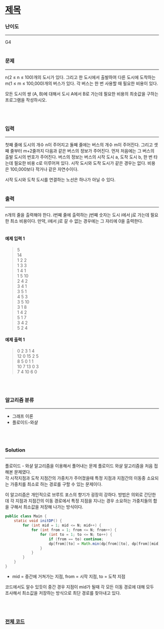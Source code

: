# [제목](https://www.acmicpc.net/problem/11404)

### 난이도

***
G4
<br><br>

### 문제

***
n(2 ≤ n ≤ 100)개의 도시가 있다. 그리고 한 도시에서 출발하여 다른 도시에 도착하는 m(1 ≤ m ≤ 100,000)개의 버스가 있다. 각 버스는 한 번 사용할 때 필요한 비용이 있다.

모든 도시의 쌍 (A, B)에 대해서 도시 A에서 B로 가는데 필요한 비용의 최솟값을 구하는 프로그램을 작성하시오.

<br><br>

### 입력

***
첫째 줄에 도시의 개수 n이 주어지고 둘째 줄에는 버스의 개수 m이 주어진다. 그리고 셋째 줄부터 m+2줄까지 다음과 같은 버스의 정보가 주어진다. 먼저 처음에는 그 버스의 출발 도시의 번호가 주어진다. 버스의
정보는 버스의 시작 도시 a, 도착 도시 b, 한 번 타는데 필요한 비용 c로 이루어져 있다. 시작 도시와 도착 도시가 같은 경우는 없다. 비용은 100,000보다 작거나 같은 자연수이다.

시작 도시와 도착 도시를 연결하는 노선은 하나가 아닐 수 있다.
<br><br>

### 출력

***
n개의 줄을 출력해야 한다. i번째 줄에 출력하는 j번째 숫자는 도시 i에서 j로 가는데 필요한 최소 비용이다. 만약, i에서 j로 갈 수 없는 경우에는 그 자리에 0을 출력한다.
<br><br>

#### 예제 입력 1

> 5     
14      
1 2 2       
1 3 3       
1 4 1       
1 5 10      
2 4 2       
3 4 1           
3 5 1       
4 5 3       
3 5 10      
3 1 8       
1 4 2       
5 1 7       
3 4 2       
5 2 4

#### 예제 출력 1

> 0 2 3 1 4     
12 0 15 2 5         
8 5 0 1 1           
10 7 13 0 3         
7 4 10 6 0

<br><br>

### 알고리즘 분류

***

* 그래프 이론
* 플로이드-와샬

<br><br>

### Solution

***

플로이드 - 와샬 알고리즘을 이용해서 풀어내는 문제 플로이드 와샬 알고리즘을 처음 접해본 문제였다.  
각 시작지점과 도착 지점간의 가중치가 주어졌을때 특정 지점과 지점간의 이동중 소요되는 가중치를 최소로 하는 경로를 구할 수 있는 문제이다.

이 알고리즘은 개인적으로 브루트 포스의 향기가 굉장히 강하다. 방법은 의외로 간단한데 각 지점과 지점간의 이동 경로에서 특정 지점을 지나는 경우 소요하는 가중치들의 합을 구해서 최소값을 저장해 나가는 방식이다.

```java
public class Main {
    static void initDP() {
        for (int mid = 1; mid <= N; mid++) {
            for (int from = 1; from <= N; from++) {
                for (int to = 1; to <= N; to++) {
                    if (from == to) continue;
                    dp[from][to] = Math.min(dp[from][to], dp[from][mid] + dp[mid][to]);
                }
            }
        }
    }
}
```

* mid = 중간에 거쳐가는 지점, from = 시작 지점, to = 도착 지점

코드에서도 알수 있듯이 중간 경우 지점이 mid가 될때 각 모든 이동 경로에 대해 모두 조사해서 최소값을 저장하는 방식으로 최단 경로를 찾아내고 있다.

<br><br>

### [전체 코드](https://github.com/Jungmin-Seo0527/CodingTest/blob/main/src/Floyd_Warchall/BOJ11404_플로이드.java)

